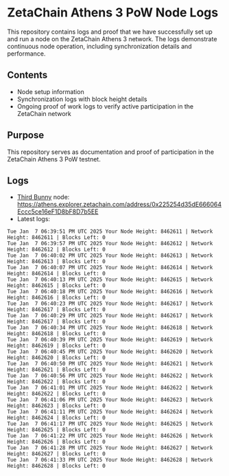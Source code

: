 # ZetaChain Athens 3 PoW Node Logs
This repository contains logs and proof that we have successfully set up and run a node on the ZetaChain Athens 3 network. The logs demonstrate continuous node operation, including synchronization details and performance.

## Contents
- Node setup information
- Synchronization logs with block height details
- Ongoing proof of work logs to verify active participation in the ZetaChain network

## Purpose
This repository serves as documentation and proof of participation in the ZetaChain Athens 3 PoW testnet.

## Logs

- [Third Bunny](https://thirdbunny.xyz/) node: https://athens.explorer.zetachain.com/address/0x225254d35dE666064Eccc5ce16eF1D8bF8D7b5EE
- Latest logs:
```
Tue Jan  7 06:39:51 PM UTC 2025 Your Node Height: 8462611 | Network Height: 8462611 | Blocks Left: 0
Tue Jan  7 06:39:57 PM UTC 2025 Your Node Height: 8462612 | Network Height: 8462612 | Blocks Left: 0
Tue Jan  7 06:40:02 PM UTC 2025 Your Node Height: 8462613 | Network Height: 8462613 | Blocks Left: 0
Tue Jan  7 06:40:07 PM UTC 2025 Your Node Height: 8462614 | Network Height: 8462614 | Blocks Left: 0
Tue Jan  7 06:40:13 PM UTC 2025 Your Node Height: 8462615 | Network Height: 8462615 | Blocks Left: 0
Tue Jan  7 06:40:18 PM UTC 2025 Your Node Height: 8462616 | Network Height: 8462616 | Blocks Left: 0
Tue Jan  7 06:40:23 PM UTC 2025 Your Node Height: 8462617 | Network Height: 8462617 | Blocks Left: 0
Tue Jan  7 06:40:29 PM UTC 2025 Your Node Height: 8462617 | Network Height: 8462617 | Blocks Left: 0
Tue Jan  7 06:40:34 PM UTC 2025 Your Node Height: 8462618 | Network Height: 8462618 | Blocks Left: 0
Tue Jan  7 06:40:39 PM UTC 2025 Your Node Height: 8462619 | Network Height: 8462619 | Blocks Left: 0
Tue Jan  7 06:40:45 PM UTC 2025 Your Node Height: 8462620 | Network Height: 8462620 | Blocks Left: 0
Tue Jan  7 06:40:50 PM UTC 2025 Your Node Height: 8462621 | Network Height: 8462621 | Blocks Left: 0
Tue Jan  7 06:40:56 PM UTC 2025 Your Node Height: 8462622 | Network Height: 8462622 | Blocks Left: 0
Tue Jan  7 06:41:01 PM UTC 2025 Your Node Height: 8462622 | Network Height: 8462622 | Blocks Left: 0
Tue Jan  7 06:41:06 PM UTC 2025 Your Node Height: 8462623 | Network Height: 8462623 | Blocks Left: 0
Tue Jan  7 06:41:11 PM UTC 2025 Your Node Height: 8462624 | Network Height: 8462624 | Blocks Left: 0
Tue Jan  7 06:41:17 PM UTC 2025 Your Node Height: 8462625 | Network Height: 8462625 | Blocks Left: 0
Tue Jan  7 06:41:22 PM UTC 2025 Your Node Height: 8462626 | Network Height: 8462626 | Blocks Left: 0
Tue Jan  7 06:41:28 PM UTC 2025 Your Node Height: 8462627 | Network Height: 8462627 | Blocks Left: 0
Tue Jan  7 06:41:33 PM UTC 2025 Your Node Height: 8462628 | Network Height: 8462628 | Blocks Left: 0
```
